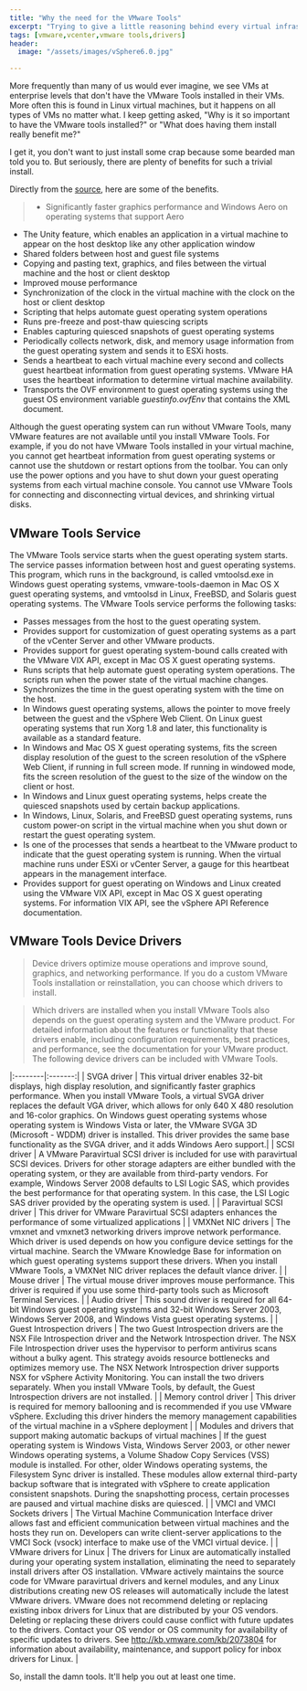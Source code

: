 ```yaml
---
title: "Why the need for the VMware Tools"
excerpt: "Trying to give a little reasoning behind every virtual infrastructure administrators request."
tags: [vmware,vcenter,vmware tools,drivers]
header:
  image: "/assets/images/vSphere6.0.jpg"

---
```


More frequently than many of us would ever imagine, we see VMs at enterprise levels that don't have the VMware Tools installed in their VMs. More often this is found in Linux virtual machines, but it happens on all types of VMs no matter what.
I keep getting asked, "Why is it so important to have the VMware tools installed?" or "What does having them install really benefit me?"

I get it, you don't want to just install some crap because some bearded man told you to. But seriously, there are plenty of benefits for such a trivial install.

Directly from the [source](https://pubs.vmware.com/vsphere-60/topic/com.vmware.ICbase/PDF/vsphere-esxi-vcenter-server-601-virtual-machine-admin-guide.pdf), here are some of the benefits.

> * Significantly faster graphics performance and Windows Aero on operating systems that support Aero
* The Unity feature, which enables an application in a virtual machine to appear on the host desktop like any other application window
* Shared folders between host and guest file systems
* Copying and pasting text, graphics, and files between the virtual machine and the host or client desktop
* Improved mouse performance
* Synchronization of the clock in the virtual machine with the clock on the host or client desktop
* Scripting that helps automate guest operating system operations
* Runs pre-freeze and post-thaw quiescing scripts
* Enables capturing quiesced snapshots of guest operating systems
* Periodically collects network, disk, and memory usage information from the guest operating system and sends it to ESXi hosts.
* Sends a heartbeat to each virtual machine every second and collects guest heartbeat information from guest operating systems. VMware HA uses the heartbeat information to determine virtual machine availability.
* Transports the OVF environment to guest operating systems using the guest OS environment variable *guestinfo.ovfEnv* that contains the XML document.
>
Although the guest operating system can run without VMware Tools, many VMware features are not available until you install VMware Tools. For example, if you do not have VMware Tools installed in your virtual machine, you cannot get heartbeat information from guest operating systems or cannot use the shutdown or restart options from the toolbar. You can only use the power options and you have to shut down your guest operating systems from each virtual machine console. You cannot use VMware Tools for connecting and disconnecting virtual devices, and shrinking virtual disks.

## VMware Tools Service

>
The VMware Tools service starts when the guest operating system starts. The service passes information between host and guest operating systems.
This program, which runs in the background, is called vmtoolsd.exe in Windows guest operating systems, vmware-tools-daemon in Mac OS X guest operating systems, and vmtoolsd in Linux, FreeBSD, and Solaris guest operating systems. The VMware Tools service performs the following tasks:
* Passes messages from the host to the guest operating system.
* Provides support for customization of guest operating systems as a part of the vCenter Server and other VMware products.
* Provides support for guest operating system-bound calls created with the VMware VIX API, except in Mac OS X guest operating systems.
* Runs scripts that help automate guest operating system operations. The scripts run when the power state of the virtual machine changes.
* Synchronizes the time in the guest operating system with the time on the host.
* In Windows guest operating systems, allows the pointer to move freely between the guest and the vSphere Web Client.
On Linux guest operating systems that run Xorg 1.8 and later, this functionality is available as a
standard feature.
* In Windows and Mac OS X guest operating systems, fits the screen display resolution of the guest to the screen resolution of the vSphere Web Client, if running in full screen mode. If running in windowed mode, fits the screen resolution of the guest to the size of the window on the client or host.
* In Windows and Linux guest operating systems, helps create the quiesced snapshots used by certain backup applications.
* In Windows, Linux, Solaris, and FreeBSD guest operating systems, runs custom power-on script in the virtual machine when you shut down or restart the guest operating system.
* Is one of the processes that sends a heartbeat to the VMware product to indicate that the guest operating system is running. When the virtual machine runs under ESXi or vCenter Server, a gauge for this heartbeat appears in the management interface.
* Provides support for guest operating on Windows and Linux created using the VMware VIX API, except in Mac OS X guest operating systems. For information VIX API, see the vSphere API Reference documentation.

>
## VMware Tools Device Drivers

> Device drivers optimize mouse operations and improve sound, graphics, and networking performance. If you do a custom VMware Tools installation or reinstallation, you can choose which drivers to install.

>Which drivers are installed when you install VMware Tools also depends on the guest operating system and the VMware product. For detailed information about the features or functionality that these drivers enable, including configuration requirements, best practices, and performance, see the documentation for your VMware product. The following device drivers can be included with VMware Tools.
>
|:--------|:-------:|
| SVGA driver | This virtual driver enables 32-bit displays, high display resolution, and significantly faster graphics performance. When you install VMware Tools, a virtual SVGA driver replaces the default VGA driver, which allows for only 640 X 480 resolution and 16-color graphics. On Windows guest operating systems whose operating system is Windows Vista or later, the VMware SVGA 3D (Microsoft - WDDM) driver is installed. This driver provides the same base functionality as the SVGA driver, and it adds Windows Aero support.|
| SCSI driver | A VMware Paravirtual SCSI driver is included for use with paravirtual SCSI devices. Drivers for other storage adapters are either bundled with the operating system, or they are available from third-party vendors. For example, Windows Server 2008 defaults to LSI Logic SAS, which provides the best performance for that operating system. In this case, the LSI Logic SAS driver provided by the operating system is used. |
| Paravirtual SCSI driver | This driver for VMware Paravirtual SCSI adapters enhances the performance of some virtualized applications |
| VMXNet NIC drivers | The vmxnet and vmxnet3 networking drivers improve network performance. Which driver is used depends on how you configure device settings for the virtual machine. Search the VMware Knowledge Base for information on which guest operating systems support these drivers. When you install VMware Tools, a VMXNet NIC driver replaces the default vlance driver. |
| Mouse driver | The virtual mouse driver improves mouse performance. This driver is required if you use some third-party tools such as Microsoft Terminal Services. |
| Audio driver | This sound driver is required for all 64-bit Windows guest operating systems and 32-bit Windows Server 2003, Windows Server 2008, and Windows Vista guest operating systems. |
| Guest Introspection drivers | The two Guest Introspection drivers are the NSX File Introspection driver and the Network Introspection driver. The NSX File Introspection driver uses the hypervisor to perform antivirus scans without a bulky agent. This strategy avoids resource bottlenecks and optimizes memory use. The NSX Network Introspection driver supports NSX for vSphere Activity Monitoring. You can install the two drivers separately. When you install VMware Tools, by default, the Guest Introspection drivers are not installed. |
| Memory control driver | This driver is required for memory ballooning and is recommended if you use VMware vSphere. Excluding this driver hinders the memory management capabilities of the virtual machine in a vSphere deployment |
| Modules and drivers that support making automatic backups of virtual machines | If the guest operating system is Windows Vista, Windows Server 2003, or other newer Windows operating systems, a Volume Shadow Copy Services (VSS) module is installed. For other, older Windows operating systems, the Filesystem Sync driver is installed. These modules allow external third-party backup software that is integrated with vSphere to create application consistent snapshots. During the snapshotting process, certain processes are paused and virtual machine disks are quiesced. |
| VMCI and VMCI Sockets drivers | The Virtual Machine Communication Interface driver allows fast and efficient communication between virtual machines and the hosts they run on. Developers can write client-server applications to the VMCI Sock (vsock) interface to make use of the VMCI virtual device. |
| VMware drivers for Linux | The drivers for Linux are automatically installed during your operating system installation, eliminating the need to separately install drivers after OS installation. VMware actively maintains the source code for VMware paravirtual drivers and kernel modules, and any Linux distributions creating new OS releases will automatically include the latest VMware drivers. VMware does not recommend deleting or replacing existing inbox drivers for Linux that are distributed by your OS vendors. Deleting or replacing these drivers could cause conflict with future updates to the drivers. Contact your OS vendor or OS community for availability of specific updates to drivers. See http://kb.vmware.com/kb/2073804 for information about availability, maintenance, and support policy for inbox drivers for Linux. |


So, install the damn tools. It'll help you out at least one time.
